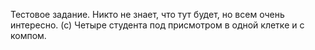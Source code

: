 Тестовое задание. Никто не знает, что тут будет, но всем очень интересно.
(с) Четыре студента под присмотром в одной клетке и с компом.
